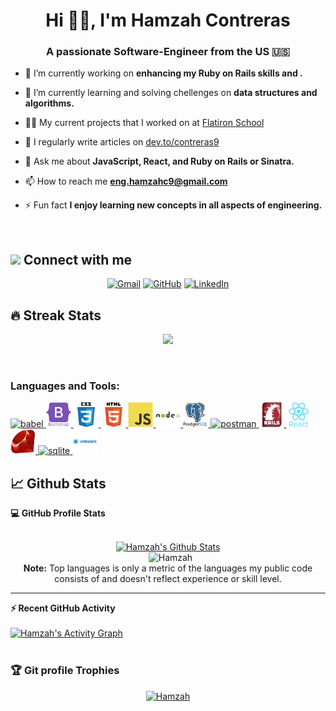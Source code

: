 <h1 align="center">Hi 👋🏼, I'm Hamzah Contreras</h1>
<h3 align="center">A passionate Software-Engineer from the US 🇺🇸</h3>

- 🔭 I’m currently working on **enhancing my Ruby on Rails skills and .**

- 🌱 I’m currently learning and solving chellenges on **data structures and algorithms.**

- 🏋🏽 My current projects that I worked on at [Flatiron School](https://github.com/Contreras9?tab=stars)

- 📝 I regularly write articles on [dev.to/contreras9](dev.to/contreras9)

- 💬 Ask me about **JavaScript, React, and Ruby on Rails or Sinatra.**

- 📫 How to reach me **eng.hamzahc9@gmail.com**

- ⚡ Fun fact **I enjoy learning new concepts in all aspects of engineering.**
<br>

## <img src="https://media.giphy.com/media/iY8CRBdQXODJSCERIr/giphy.gif" width="30px"> Connect with me
<p align="center">
	<a href="mailto:eng.hamzahc9@gmail.com"><img img src="https://img.shields.io/badge/gmail-%23EA4335.svg?style=plastic&logo=gmail&logoColor=white" alt="Gmail"/></a>
	<a href="https://github.com/Contreras9"><img src="https://img.shields.io/badge/github-%23181717.svg?style=plastic&logo=github&logoColor=white" alt="GitHub"/></a>
	<a href="https://www.linkedin.com/in/hamzah-contreras-1a7396160/"><img src="https://img.shields.io/badge/linkedin-%230A66C2.svg?style=plastic&logo=linkedin&logoColor=white" alt="LinkedIn"/></a>
</p>

## 🔥 Streak Stats
<p align="center"><img src="https://github-readme-streak-stats.herokuapp.com/?user=Contreras9&theme=algolia" /></p>

<br>

<h3 align="left">Languages and Tools:</h3>
<p align="left"> <a href="https://babeljs.io/" target="_blank" rel="noreferrer"> <img src="https://www.vectorlogo.zone/logos/babeljs/babeljs-icon.svg" alt="babel" width="40" height="40"/> </a> <a href="https://getbootstrap.com" target="_blank" rel="noreferrer"> <img src="https://raw.githubusercontent.com/devicons/devicon/master/icons/bootstrap/bootstrap-plain-wordmark.svg" alt="bootstrap" width="40" height="40"/> </a> <a href="https://www.w3schools.com/css/" target="_blank" rel="noreferrer"> <img src="https://raw.githubusercontent.com/devicons/devicon/master/icons/css3/css3-original-wordmark.svg" alt="css3" width="40" height="40"/> </a> <a href="https://www.w3.org/html/" target="_blank" rel="noreferrer"> <img src="https://raw.githubusercontent.com/devicons/devicon/master/icons/html5/html5-original-wordmark.svg" alt="html5" width="40" height="40"/> </a> <a href="https://developer.mozilla.org/en-US/docs/Web/JavaScript" target="_blank" rel="noreferrer"> <img src="https://raw.githubusercontent.com/devicons/devicon/master/icons/javascript/javascript-original.svg" alt="javascript" width="40" height="40"/> </a> <a href="https://nodejs.org" target="_blank" rel="noreferrer"> <img src="https://raw.githubusercontent.com/devicons/devicon/master/icons/nodejs/nodejs-original-wordmark.svg" alt="nodejs" width="40" height="40"/> </a> <a href="https://www.postgresql.org" target="_blank" rel="noreferrer"> <img src="https://raw.githubusercontent.com/devicons/devicon/master/icons/postgresql/postgresql-original-wordmark.svg" alt="postgresql" width="40" height="40"/> </a> <a href="https://postman.com" target="_blank" rel="noreferrer"> <img src="https://www.vectorlogo.zone/logos/getpostman/getpostman-icon.svg" alt="postman" width="40" height="40"/> </a> <a href="https://rubyonrails.org" target="_blank" rel="noreferrer"> <img src="https://raw.githubusercontent.com/devicons/devicon/master/icons/rails/rails-original-wordmark.svg" alt="rails" width="40" height="40"/> </a> <a href="https://reactjs.org/" target="_blank" rel="noreferrer"> <img src="https://raw.githubusercontent.com/devicons/devicon/master/icons/react/react-original-wordmark.svg" alt="react" width="40" height="40"/> </a> <a href="https://www.ruby-lang.org/en/" target="_blank" rel="noreferrer"> <img src="https://raw.githubusercontent.com/devicons/devicon/master/icons/ruby/ruby-original.svg" alt="ruby" width="40" height="40"/> </a> <a href="https://www.sqlite.org/" target="_blank" rel="noreferrer"> <img src="https://www.vectorlogo.zone/logos/sqlite/sqlite-icon.svg" alt="sqlite" width="40" height="40"/> </a> <a href="https://webpack.js.org" target="_blank" rel="noreferrer"> <img src="https://raw.githubusercontent.com/devicons/devicon/d00d0969292a6569d45b06d3f350f463a0107b0d/icons/webpack/webpack-original-wordmark.svg" alt="webpack" width="40" height="40"/> </a> </p>

## 📈 Github Stats

<summary><b>💻 GitHub Profile Stats</b></summary>
<br/>
<p align="center">
<a href="https://github.com/Contreras9/github-readme-stats"><img alt="Hamzah's Github Stats" src="https://github-readme-stats.vercel.app/api?username=Contreras9&show_icons=true&count_private=true&theme=algolia" height="192px"/></a>
<br/>
&nbsp;
<img src="https://github-readme-stats.vercel.app/api/top-langs?username=Contreras9&langs_count=10&show_icons=true&locale=en&layout=compact&theme=algolia" alt="Hamzah" height="192px"/>
<br/>
<b>Note:</b> Top languages is only a metric of the languages my public code consists of and doesn't reflect experience or skill level.
</p>

----

  <summary><b>⚡ Recent GitHub Activity</b></summary>
  <br/>
   <a href="https://github.com/Contreras9"><img alt="Hamzah's Activity Graph" src="https://activity-graph.herokuapp.com/graph?username=Contreras9&custom_title=Hamzah%20Contreras%27s%20Contribution%20Graph&theme=react-dark" /></a>
  <br/>


<br/>

### :trophy: Git profile Trophies

<p align="center"> <a href="https://github.com/Contreras9/github-profile-trophy"><img src="https://github-profile-trophy.vercel.app/?username=Contreras9&layout=compact&theme=algolia" alt="Hamzah" /></a> </p>
